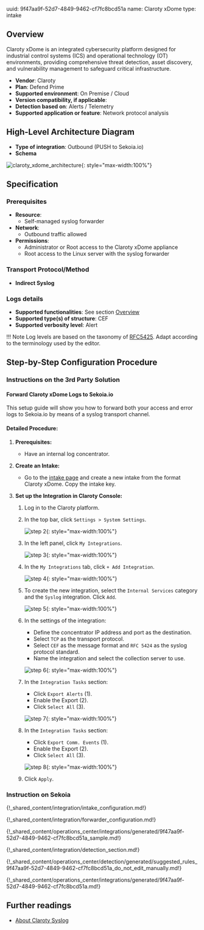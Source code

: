 uuid: 9f47aa9f-52d7-4849-9462-cf7fc8bcd51a
name: Claroty xDome
type: intake

## Overview

Claroty xDome is an integrated cybersecurity platform designed for industrial control systems (ICS) and operational technology (OT) environments, providing comprehensive threat detection, asset discovery, and vulnerability management to safeguard critical infrastructure.

- **Vendor**: Claroty
- **Plan**: Defend Prime
- **Supported environment**: On Premise / Cloud
- **Version compatibility, if applicable**:
- **Detection based on**: Alerts / Telemetry
- **Supported application or feature**: Network protocol analysis

## High-Level Architecture Diagram

- **Type of integration**: Outbound (PUSH to Sekoia.io)
- **Schema**

![claroty_xdome_architecture](/assets/integration/claroty_xdome_architecture.png){: style="max-width:100%"}

## Specification

### Prerequisites

- **Resource**:
    - Self-managed syslog forwarder
- **Network**:
    - Outbound traffic allowed
- **Permissions**:
    - Administrator or Root access to the Claroty xDome appliance
    - Root access to the Linux server with the syslog forwarder

### Transport Protocol/Method

- **Indirect Syslog**

### Logs details

- **Supported functionalities**: See section [Overview](#overview)
- **Supported type(s) of structure**: CEF
- **Supported verbosity level**: Alert

!!! Note
    Log levels are based on the taxonomy of [RFC5425](https://datatracker.ietf.org/doc/html/rfc5424). Adapt according to the terminology used by the editor.

## Step-by-Step Configuration Procedure

### Instructions on the 3rd Party Solution

#### Forward Claroty xDome Logs to Sekoia.io

This setup guide will show you how to forward both your access and error logs to Sekoia.io by means of a syslog transport channel.

#### Detailed Procedure:

1. **Prerequisites:**
   - Have an internal log concentrator.

2. **Create an Intake:**
   - Go to the [intake page](https://app.sekoia.io/operations/intakes) and create a new intake from the format Claroty xDome. Copy the intake key.

3. **Set up the Integration in Claroty Console:**
   1. Log in to the Claroty platform.
   2. In the top bar, click `Settings > System Settings`.

      ![step 2](/assets/operation_center/integration_catalog/cloud_and_saas/claroty_xdome/step_01.png){: style="max-width:100%"}

   3. In the left panel, click `My Integrations`.

      ![step 3](/assets/operation_center/integration_catalog/cloud_and_saas/claroty_xdome/step_02.png){: style="max-width:100%"}

   4. In the `My Integrations` tab, click `+ Add Integration`.

      ![step 4](/assets/operation_center/integration_catalog/cloud_and_saas/claroty_xdome/step_03.png){: style="max-width:100%"}

   5. To create the new integration, select the `Internal Services` category and the `Syslog` integration. Click `Add`.

      ![step 5](/assets/operation_center/integration_catalog/cloud_and_saas/claroty_xdome/step_04.png){: style="max-width:100%"}

   6. In the settings of the integration:
      - Define the concentrator IP address and port as the destination.
      - Select `TCP` as the transport protocol.
      - Select `CEF` as the message format and `RFC 5424` as the syslog protocol standard.
      - Name the integration and select the collection server to use.

      ![step 6](/assets/operation_center/integration_catalog/cloud_and_saas/claroty_xdome/step_05.png){: style="max-width:100%"}

   7. In the `Integration Tasks` section:
      - Click `Export Alerts` (1).
      - Enable the Export (2).
      - Click `Select All` (3).

      ![step 7](/assets/operation_center/integration_catalog/cloud_and_saas/claroty_xdome/step_06.png){: style="max-width:100%"}

   8. In the `Integration Tasks` section:
      - Click `Export Comm. Events` (1).
      - Enable the Export (2).
      - Click `Select All` (3).

      ![step 8](/assets/operation_center/integration_catalog/cloud_and_saas/claroty_xdome/step_07.png){: style="max-width:100%"}

   9. Click `Apply`.

### Instruction on Sekoia

{!_shared_content/integration/intake_configuration.md!}

{!_shared_content/integration/forwarder_configuration.md!}

{!_shared_content/operations_center/integrations/generated/9f47aa9f-52d7-4849-9462-cf7fc8bcd51a_sample.md!}

{!_shared_content/integration/detection_section.md!}

{!_shared_content/operations_center/detection/generated/suggested_rules_9f47aa9f-52d7-4849-9462-cf7fc8bcd51a_do_not_edit_manually.md!}

{!_shared_content/operations_center/integrations/generated/9f47aa9f-52d7-4849-9462-cf7fc8bcd51a.md!}


## Further readings

- [About Claroty Syslog](https://help.claroty.com/hc/en-us/articles/10703054977053-About-Claroty-Syslog)